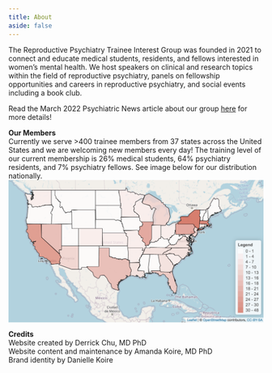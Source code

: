 ```yaml
---
title: About
aside: false
---
```


The Reproductive Psychiatry Trainee Interest Group was founded in 2021 to connect and educate medical students, residents, and fellows interested in women’s mental health. We host speakers on clinical and research topics within the field of reproductive psychiatry, panels on fellowship opportunities and careers in reproductive psychiatry, and social events including a book club.

Read the March 2022 Psychiatric News article about our group [here](https://psychnews.psychiatryonline.org/doi/10.1176/appi.pn.2022.03.3.46) for more details!

**Our Members**\
Currently we serve >400 trainee members from 37 states across the United States and we are welcoming new members every day! The training level of our current membership is 26% medical students, 64% psychiatry residents, and 7% psychiatry fellows. See image below for our distribution nationally.
<img src="/images/RPT_heatmap_11021.png" style="display: block; margin: auto;" />

**Credits**\
Website created by Derrick Chu, MD PhD\
Website content and maintenance by Amanda Koire, MD PhD\
Brand identity by Danielle Koire


